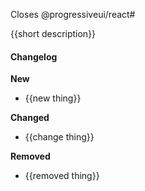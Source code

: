 Closes @progressiveui/react#

{{short description}}

#### Changelog

**New**

- {{new thing}}

**Changed**

- {{change thing}}

**Removed**

- {{removed thing}}
